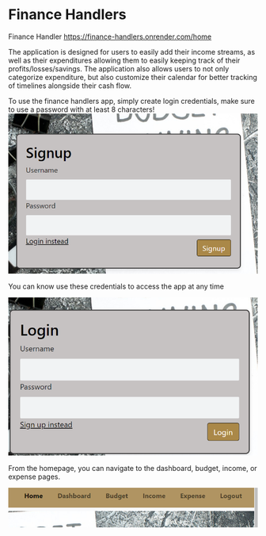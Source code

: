 # Finance Handlers


Finance Handler
https://finance-handlers.onrender.com/home

The application is designed for users to easily add their income streams, as well as their expenditures allowing them to easily keeping track of their profits/losses/savings. 
The application also allows users to not only categorize expenditure, but also customize their calendar for better tracking of timelines alongside their cash flow.

To use the finance handlers app, simply create login credentials, make sure to use a password with at least 8 characters!
![Alt text](image.png)

You can know use these credentials to access the app at any time

![Alt text](image-1.png)

From the homepage, you can navigate to the dashboard, budget, income, or expense pages.  

![Alt text](image-2.png)
